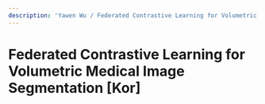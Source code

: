 ```yaml
---
description: 'Yawen Wu / Federated Contrastive Learning for Volumetric Medical Image Segmentation / MICCAI 2021'
---
```


# Federated Contrastive Learning for Volumetric Medical Image Segmentation [Kor]



